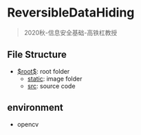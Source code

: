 # ReversibleDataHiding
> 2020秋-信息安全基础-高铁杠教授

## File Structure
- [\$root\$](./README.md): root folder
    - [static](./static/README.md): image folder
    - [src](./src/README.md): source code

## environment

- opencv